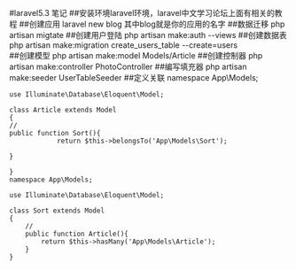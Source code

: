 #laravel5.3 笔记
##安装环境laravel环境，laravel中文学习论坛上面有相关的教程
##创建应用
    laravel new blog
其中blog就是你的应用的名字
##数据迁移
    php artisan migtate
##创建用户登陆
    php artisan make:auth --views
##创建数据表
    php artisan make:migration create_users_table --create=users  
##创建模型
    php artisan make:model Models/Article
##创建控制器
    php artisan make:controller PhotoController
##编写填充器
    php artisan make:seeder UserTableSeeder
##定义关联
    namespace App\Models;

    use Illuminate\Database\Eloquent\Model;

    class Article extends Model
    {
    //
    public function Sort(){
                return $this->belongsTo('App\Models\Sort');
                    
    }

    }
    namespace App\Models;
    
    use Illuminate\Database\Eloquent\Model;
    
    class Sort extends Model
    {
        //
        public function Article(){
            return $this->hasMany('App\Models\Article');
        }
    }
